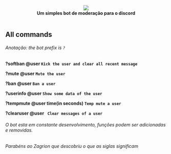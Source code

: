 <div align="center">
<img src="http://i.picresize.com/images/2018/01/28/uYjGL.png" border="0" /><br>
    <b>Um simples bot de moderação para o discord<b><br><br>
  </div>


## All commands

###### Anotação: the bot prefix is ```?``` 

?softban @user ```Kick the user and clear all recent message```


?mute @user ```Mute the user ```


?ban @user ```Ban a user```


?userinfo @user ```Show some data of the user```

?tempmute @user time(in seconds) ```Temp mute a user```

?clearuser @user ``` Clear messages of a user```
###### O bot esta em constante desenvolvimento, funções podem ser adicionadas e removidas.








###### Parabéns ao Zagrion que descobriu o que as siglas significam

